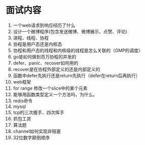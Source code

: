 # 面试内容
1. 一个web请求到响应经历了什么
2. 设计一个微博程序(包含发送微博、微博展示、点赞、评论)
3. 进程、线程、协程
4. 协程是用户态还是内核态
5. 协程和用户态的线程和内核级的线程是怎么关联的（GMP的调度）
6. go是如何做到百万协程的并发的
7. defer、panic、recover如何用的
8. recover是在协程外部定义的还是内部定义的
9. 函数中defer先执行还是return先执行（defer在return后再执行）
10. web框架
11. for range 修改一个slice中的某个元素
12. 能够用函数类型定义一个方法吗，为什么。
13. redis命令
14. mysql
15. tcp的三次握手、四次挥手
16. 抓包工具
17. 算法题
18. channel如何实现非阻塞
19. 32位数字颠倒顺序